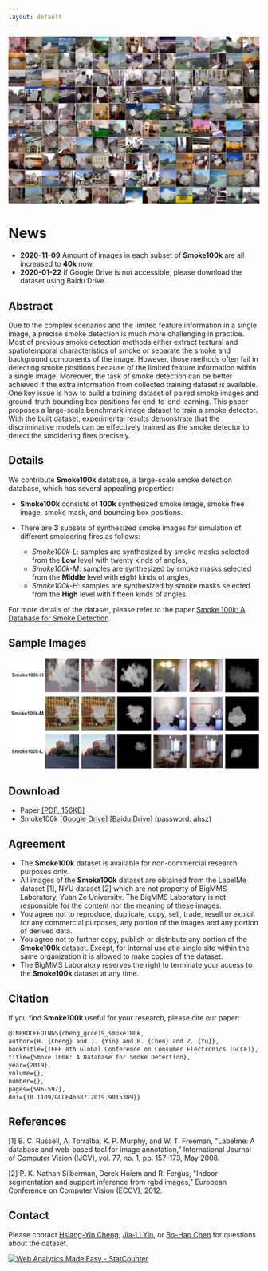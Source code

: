 ```yaml
---
layout: default
---
```


![Branching](./figures/demo.jpg)

# News
* **2020-11-09** Amount of images in each subset of **Smoke100k** are all increased to **40k** now.
* **2020-01-22** If Google Drive is not accessible, please download the dataset using Baidu Drive.

## Abstract

Due to the complex scenarios and the limited feature information in a single image, a precise smoke detection is much more challenging in practice. Most of previous smoke detection methods either extract textural and spatiotemporal characteristics of smoke or separate the smoke and background components of the image. However, those methods often fail in detecting smoke positions because of the limited feature information within a single image. Moreover, the task of smoke detection can be better achieved if the extra information from collected training dataset is available. One key issue is how to build a training dataset of paired smoke images and ground-truth bounding box positions for end-to-end learning. This paper proposes a large-scale benchmark image dataset to train a smoke detector. With the built dataset, experimental results demonstrate that the discriminative models can be effectively trained as the smoke detector to detect the smoldering fires precisely.

## Details

We contribute **Smoke100k** database, a large-scale smoke detection database, which has several appealing properties:

- **Smoke100k** consists of **100k** synthesized smoke image, smoke free image, smoke mask, and bounding box positions.

- There are **3** subsets of synthesized smoke images for simulation of different smoldering fires as follows:
  - _Smoke100k-L_: samples are synthesized by smoke masks selected from the **Low** level with twenty kinds of angles,
  - _Smoke100k-M_: samples are synthesized by smoke masks selected from the **Middle** level with eight kinds of angles,
  - _Smoke100k-H_: samples are synthesized by smoke masks selected from the **High** level with fifteen kinds of angles.

For more details of the dataset, please refer to the paper [Smoke 100k: A Database for Smoke Detection](https://ieeexplore.ieee.org/document/9015309).

## Sample Images

![Branching](./figures/SampleImages.png)

## Download

* Paper [[PDF, 156KB]](https://ieeexplore.ieee.org/document/9015309)
* Smoke100k [[Google Drive]](https://drive.google.com/drive/folders/1a3C010h7zzNPomMpddb74X3GffZx-R9C?usp=sharing) [[Baidu Drive]](https://pan.baidu.com/s/1viTqeu4rdCK5CtEvtQkFug) (password: ahsz)

## Agreement
* The **Smoke100k** dataset is available for non-commercial research purposes only.
* All images of the **Smoke100k** dataset are obtained from the LabelMe dataset [1], NYU dataset [2] which are not property of BigMMS Laboratory, Yuan Ze University. The BigMMS Laboratory is not responsible for the content nor the meaning of these images.
* You agree not to reproduce, duplicate, copy, sell, trade, resell or exploit for any commercial purposes, any portion of the images and any portion of derived data.
* You agree not to further copy, publish or distribute any portion of the **Smoke100k** dataset. Except, for internal use at a single site within the same organization it is allowed to make copies of the dataset.
* The BigMMS Laboratory reserves the right to terminate your access to the **Smoke100k** dataset at any time.

## Citation
If you find **Smoke100k** useful for your research, please cite our paper:

```
@INPROCEEDINGS{cheng_gcce19_smoke100k,  
author={H. {Cheng} and J. {Yin} and B. {Chen} and Z. {Yu}}, 
booktitle={IEEE 8th Global Conference on Consumer Electronics (GCCE)},   
title={Smoke 100k: A Database for Smoke Detection},  
year={2019}, 
volume={}, 
number={},  
pages={596-597}, 
doi={10.1109/GCCE46687.2019.9015309}}
```

## References
[1] B. C. Russell, A. Torralba, K. P. Murphy, and W. T. Freeman, "Labelme: A database and web-based tool for image annotation," International Journal of Computer Vision (IJCV), vol. 77, no. 1, pp. 157–173, May 2008.

[2] P. K. Nathan Silberman, Derek Hoiem and R. Fergus, "Indoor segmentation and support inference from rgbd images," European Conference on Computer Vision (ECCV), 2012.

## Contact

Please contact [Hsiang-Yin Cheng](mailto:qwaszx841002@gmail.com), [Jia-Li Yin](mailto:jlyin@fzu.edu.cn), or [Bo-Hao Chen](mailto:bhchen@saturn.yzu.edu.tw) for questions about the dataset.


<!-- Default Statcounter code for cheng_gcce19_smoke100k
https://bigmms.github.io/cheng_gcce19_smoke100k/ -->
<script type="text/javascript">
var sc_project=12425948; 
var sc_invisible=1; 
var sc_security="1de152be"; 
</script>
<script type="text/javascript"
src="https://www.statcounter.com/counter/counter.js"
async></script>
<noscript><div class="statcounter"><a title="Web Analytics
Made Easy - StatCounter" href="https://statcounter.com/"
target="_blank"><img class="statcounter"
src="https://c.statcounter.com/12425948/0/1de152be/1/"
alt="Web Analytics Made Easy -
StatCounter"></a></div></noscript>
<!-- End of Statcounter Code -->

<!-- 由 Google 結構化資料標記協助工具產生的 JSON-LD 標記。 -->
<script type="application/ld+json">
{
  "@context" : "http://schema.org",
  "@type" : "Dataset",
  "name" : "Smoke100k",
  "description" : "a large-scale benchmark image dataset to train a smoke detector",
  "distribution" : {
    "@type" : "DataDownload",
    "contentUrl" : "https://bigmms.github.io/cheng_gcce19_smoke100k/"
  },
  "sourceOrganization" : "BigMMS Laboratory",
  "datePublished" : "2020-11-09"
}
</script>
